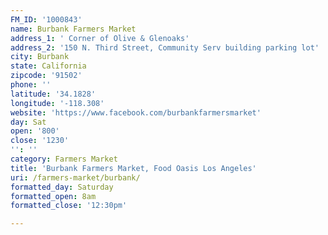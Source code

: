 ```yaml
---
FM_ID: '1000843'
name: Burbank Farmers Market
address_1: ' Corner of Olive & Glenoaks'
address_2: '150 N. Third Street, Community Serv building parking lot'
city: Burbank
state: California
zipcode: '91502'
phone: ''
latitude: '34.1828'
longitude: '-118.308'
website: 'https://www.facebook.com/burbankfarmersmarket'
day: Sat
open: '800'
close: '1230'
'': ''
category: Farmers Market
title: 'Burbank Farmers Market, Food Oasis Los Angeles'
uri: /farmers-market/burbank/
formatted_day: Saturday
formatted_open: 8am
formatted_close: '12:30pm'

---
```

